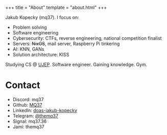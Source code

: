 +++
title = "About"
template = "about.html"
+++

Jakub Kopecky (mq37). I focus on:
- Problem solving
- Software engineering
- Cybersecurity: CTFs, reverse engineering, national competition finalist
- Servers: ~~NixOS~~, mail server, Raspberry Pi tinkering
- AI: KNN, GANs
- Solution architecture: KISS

Studying CS @ [UJEP](https://ujep.cz/). Software engineer. Gaining knowledge. Gym.

# Contact
- Discord: mq37
- Github: [MQ37](https://github.com/MQ37)
- LinkedIn: [doas-jakub-kopecky](https://www.linkedin.com/in/doas-jakub-kopecky)
- Telegram: [@themq37](https://t.me/themq37)
- Signal: mq37.36
- Jami: themq37

